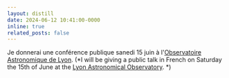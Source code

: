 ```yaml
---
layout: distill
date: 2024-06-12 10:41:00-0000
inline: true
related_posts: false
---
```


Je donnerai une conférence publique sanedi 15 juin à l'[Observatoire Astronomique de Lyon](https://observatoire.univ-lyon1.fr/actualites/portes-ouvertes-2024). 
(*I will be giving a public talk in French on Saturday the 15th of June at the [Lyon Astronomical Observatory](https://observatoire.univ-lyon1.fr/actualites/portes-ouvertes-2024). *)

